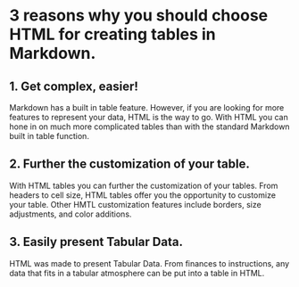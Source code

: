 # 3 reasons why you should choose HTML for creating tables in Markdown.
## 1. Get complex, easier! 
Markdown has a built in table feature. However, if you are looking for more features to represent your data, HTML is the way to go. With HTML you can hone in on much more complicated tables than with the standard Markdown built in table function. 
## 2. Further the customization of your table.
With HTML tables you can further the customization of your tables. From headers to cell size, HTML tables offer you the opportunity to customize your table. Other HMTL customization features include borders, size adjustments, and color additions.  
## 3. Easily present Tabular Data.
HTML was made to present Tabular Data. From finances to instructions, any data that fits in a tabular atmosphere can be put into a table in HTML.  